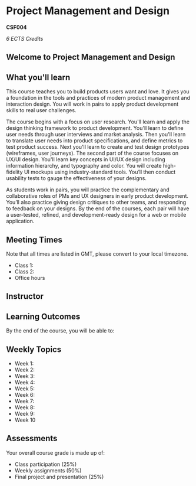 # Project Management and Design

**CSF004**

_6 ECTS Credits_

## Welcome to Project Management and Design

<!-- Welcome Video -->

## What you'll learn

This course teaches you to build products users want and love. It gives you a 
foundation in the tools and practices of modern product management and 
interaction design.  You will work in pairs to apply product development skills 
to real user challenges. 

The course begins with a focus on user research. You'll learn and apply the 
design thinking framework to product development. You'll learn to define user 
needs through user interviews and market analysis. Then you'll learn to 
translate user needs into product specifications, and define metrics to test 
product success. Next you'll learn to create and test design prototypes 
(wireframes, user journeys). The second part of the course focuses on UX/UI 
design. You'll learn key concepts in UI/UX design including information 
hierarchy, and typography and color. You will create high-fidelity UI mockups 
using industry-standard tools. You’ll then conduct usability tests to gauge the 
effectiveness of your designs. 

As students work in pairs, you will practice the complementary and collaborative 
roles of PMs and UX designers in early product development. You’ll also practice 
giving design critiques to other teams, and responding to feedback on your 
designs. By the end of the courses, each pair will have a user-tested, refined, 
and development-ready design for a web or mobile application.

## Meeting Times

Note that all times are listed in GMT, please convert to your local timezone.

- Class 1:
- Class 2:
- Office hours 

## Instructor

<!-- contact info -->

## Learning Outcomes

By the end of the course, you will be able to:

## Weekly Topics

- Week 1:
- Week 2:
- Week 3:
- Week 4:
- Week 5:
- Week 6:
- Week 7:
- Week 8:
- Week 9:
- Week 10

## Assessments

Your overall course grade is made up of:

- Class participation (25%) 
- Weekly assignments (50%) 
- Final project and presentation (25%) 
